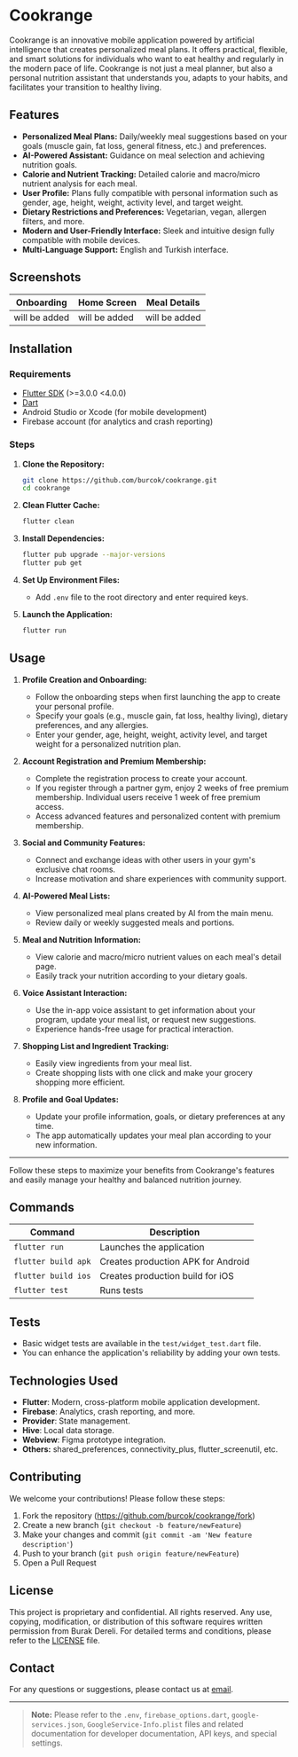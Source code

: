 # Cookrange

Cookrange is an innovative mobile application powered by artificial intelligence that creates personalized meal plans. It offers practical, flexible, and smart solutions for individuals who want to eat healthy and regularly in the modern pace of life. Cookrange is not just a meal planner, but also a personal nutrition assistant that understands you, adapts to your habits, and facilitates your transition to healthy living.

## Features

- **Personalized Meal Plans:** Daily/weekly meal suggestions based on your goals (muscle gain, fat loss, general fitness, etc.) and preferences.
- **AI-Powered Assistant:** Guidance on meal selection and achieving nutrition goals.
- **Calorie and Nutrient Tracking:** Detailed calorie and macro/micro nutrient analysis for each meal.
- **User Profile:** Plans fully compatible with personal information such as gender, age, height, weight, activity level, and target weight.
- **Dietary Restrictions and Preferences:** Vegetarian, vegan, allergen filters, and more.
- **Modern and User-Friendly Interface:** Sleek and intuitive design fully compatible with mobile devices.
- **Multi-Language Support:** English and Turkish interface.

## Screenshots

| Onboarding | Home Screen | Meal Details |
|------------|-------------|--------------|
|will be added|will be added|will be added|

<!-- | ![Onboarding](assets/images/onboarding/onboarding-1.png) | ![Logo](cookrange-logo.png) | ![Onboarding](assets/images/onboarding/onboarding-2-1.png) | -->

## Installation

### Requirements

- [Flutter SDK](https://flutter.dev/docs/get-started/install) (>=3.0.0 <4.0.0)
- [Dart](https://dart.dev/get-dart)
- Android Studio or Xcode (for mobile development)
- Firebase account (for analytics and crash reporting)

### Steps

1. **Clone the Repository:**
    ```bash
    git clone https://github.com/burcok/cookrange.git
    cd cookrange
    ```

2. **Clean Flutter Cache:**
    ```bash
    flutter clean
    ```

3. **Install Dependencies:**
    ```bash
    flutter pub upgrade --major-versions
    flutter pub get
    ```

4. **Set Up Environment Files:**
    - Add `.env` file to the root directory and enter required keys.

5. **Launch the Application:**
    ```bash
    flutter run
    ```

## Usage

1. **Profile Creation and Onboarding:**
   - Follow the onboarding steps when first launching the app to create your personal profile.
   - Specify your goals (e.g., muscle gain, fat loss, healthy living), dietary preferences, and any allergies.
   - Enter your gender, age, height, weight, activity level, and target weight for a personalized nutrition plan.

2. **Account Registration and Premium Membership:**
   - Complete the registration process to create your account.
   - If you register through a partner gym, enjoy 2 weeks of free premium membership. Individual users receive 1 week of free premium access.
   - Access advanced features and personalized content with premium membership.

3. **Social and Community Features:**
   - Connect and exchange ideas with other users in your gym's exclusive chat rooms.
   - Increase motivation and share experiences with community support.

4. **AI-Powered Meal Lists:**
   - View personalized meal plans created by AI from the main menu.
   - Review daily or weekly suggested meals and portions.

5. **Meal and Nutrition Information:**
   - View calorie and macro/micro nutrient values on each meal's detail page.
   - Easily track your nutrition according to your dietary goals.

6. **Voice Assistant Interaction:**
   - Use the in-app voice assistant to get information about your program, update your meal list, or request new suggestions.
   - Experience hands-free usage for practical interaction.

7. **Shopping List and Ingredient Tracking:**
   - Easily view ingredients from your meal list.
   - Create shopping lists with one click and make your grocery shopping more efficient.

8. **Profile and Goal Updates:**
   - Update your profile information, goals, or dietary preferences at any time.
   - The app automatically updates your meal plan according to your new information.

---

Follow these steps to maximize your benefits from Cookrange's features and easily manage your healthy and balanced nutrition journey.

## Commands

| Command             | Description                                |
|--------------------|-------------------------------------------|
| `flutter run`      | Launches the application                   |
| `flutter build apk`| Creates production APK for Android         |
| `flutter build ios`| Creates production build for iOS           |
| `flutter test`     | Runs tests                                |

## Tests

- Basic widget tests are available in the `test/widget_test.dart` file.
- You can enhance the application's reliability by adding your own tests.

## Technologies Used

- **Flutter**: Modern, cross-platform mobile application development.
- **Firebase**: Analytics, crash reporting, and more.
- **Provider**: State management.
- **Hive**: Local data storage.
- **Webview**: Figma prototype integration.
- **Others:** shared_preferences, connectivity_plus, flutter_screenutil, etc.

## Contributing

We welcome your contributions! Please follow these steps:

1. Fork the repository (https://github.com/burcok/cookrange/fork)
2. Create a new branch (`git checkout -b feature/newFeature`)
3. Make your changes and commit (`git commit -am 'New feature description'`)
4. Push to your branch (`git push origin feature/newFeature`)
5. Open a Pull Request

## License

This project is proprietary and confidential. All rights reserved. Any use, copying, modification, or distribution of this software requires written permission from Burak Dereli. For detailed terms and conditions, please refer to the [LICENSE](LICENSE) file.

## Contact

For any questions or suggestions, please contact us at [email](mailto:burakdereli05@gmail.com).

---

> **Note:** Please refer to the `.env`, `firebase_options.dart`, `google-services.json`, `GoogleService-Info.plist` files and related documentation for developer documentation, API keys, and special settings.
